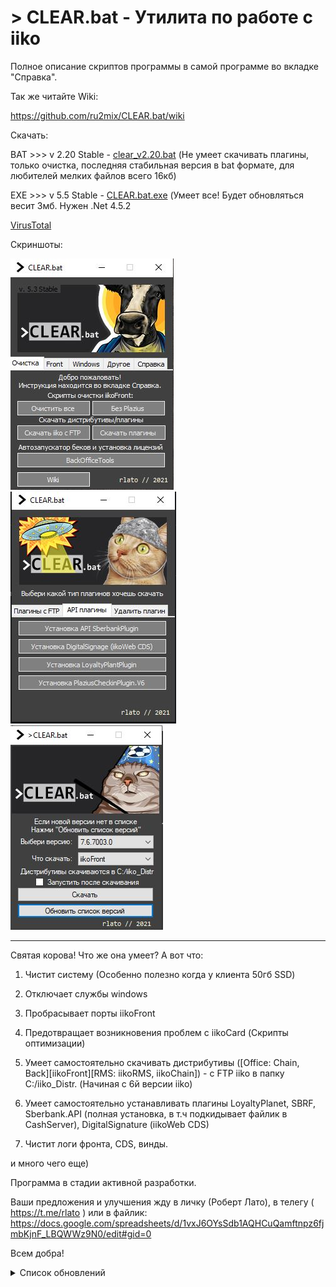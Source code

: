 # > CLEAR.bat - Утилита по работе с iiko
Полное описание скриптов программы в самой программе во вкладке "Справка".

Так же читайте Wiki:

https://github.com/ru2mix/CLEAR.bat/wiki

Скачать:

BAT >>> v 2.20 Stable - [clear_v2.20.bat](https://github.com/ru2mix/CLEAR.bat/blob/main/clear_v2.20.bat) (Не умеет скачивать плагины, только очистка, последняя стабильная версия в bat формате, для любителей мелких файлов всего 16кб)

EXE >>>  v 5.5 Stable - [CLEAR.bat.exe](https://github.com/ru2mix/CLEAR.bat/raw/main/CLEAR.bat.exe) (Умеет все! Будет обновляться весит 3мб. Нужен .Net 4.5.2

[VirusTotal](https://www.virustotal.com/gui/file/941a061327404485ed25df160096bc327682a29e922392c2d10d61f527cb042c/detection)

Скриншоты:

![](https://github.com/ru2mix/CLEAR.bat/raw/main/IMG/v3/Home.JPG)
![](https://github.com/ru2mix/CLEAR.bat/blob/main/IMG/img_scr/23_1.JPG?raw=true)
![](https://github.com/ru2mix/CLEAR.bat/blob/main/IMG/img_scr/24.JPG?raw=true)
___________________________________________________________________________________________________________

Святая корова! Что же она умеет? А вот что:

1) Чистит систему (Особенно полезно когда у клиента 50гб SSD)

2) Отключает службы windows

3) Пробрасывает порты iikoFront

4) Предотвращает возникновения проблем с iikoCard (Скрипты оптимизации)

5) Умеет самостоятельно скачивать дистрибутивы ([Office: Chain, Back][iikoFront][RMS: iikoRMS, iikoChain]) - с FTP iiko в папку C:/iiko_Distr. (Начиная с 6й версии iiko)

6) Умеет самостоятельно устанавливать плагины LoyaltyPlanet, SBRF, Sberbank.API (полная установка, в т.ч подкидывает файлик в CashServer), DigitalSignature (iikoWeb CDS)

7) Чистит логи фронта, CDS, винды.

и много чего еще)

Программа в стадии активной разработки. 



Ваши предложения и улучшения жду в личку (Роберт Лато), в телегу ( https://t.me/rlato ) или в файлик: https://docs.google.com/spreadsheets/d/1vxJ6OYsSdb1AQHCuQamftnpz6fjmbKjnF_LBQWWz9N0/edit#gid=0

Всем добра! 


<details>
<summary>Список обновлений</summary>
 
Версия 5.1 чистилки вышла!
После долгих бессоных ночей, я наконец таки рад представить вам новую версию чистилки))
Достаточно много нового, а дальше будет больше!
Что нового:

1) Проверка на наличие новой версии при старте программы.
2) GUI скачивалка с FTP дистрибутивы iiko
- Добавлена возможность скачивать папки серверов.
- Обновление версий с FTP iiko, если вышла новая версия, а я не успел обновить, программа это сделает сама!
- На данный момент, не делал отображения процесса скачивания, по этому просто ждите пока она не отвиснет))
3) Добавил скачку Plugin.Front.AtolFiscalRegister и его установку. Обязательно попробуйте автоматическую установку плагинов, это классно))
- Если использовали предыдущую версию 5.0.1, то перейдите на вкладку Справка и нажмите "Удалить скрипты".
Иначе скрипты не обновятся. В будующих версиях добавлю автоматическое обновление скриптов.
4) Оптимизация скриптов и исправление ошибок.

Если что как всегда пишите мне в телеграм https://t.me/rlato или в личку слака)
Описание всех скриптов есть в самой программе во вкладке "Справка".

//

CLEAR.bat версии 5.2!
Очень много нововведений и работы над скриптами.

1) Перевел автоустановку плагинов на C# теперь все намного удобнее. Можно скачать все плагины кроме тех которые в архиве (не вижу смысла в них, но если нужно будет добавлю).
- Скачка и подкидывание плагина в папку plugins с ftp, возможность сразу запустить скрипт corflags просто поставив галку (скрипт запускает фронт как 32 битный процесс)
2) Допиливание скрипта скачки с ftp к сожалению процент загрузки не смог поставить, но перевел на более быстрый движок, и теперь показывает скорость скачки))
3) Теперь можно из скрипта проверить имя и весрию сервера iiko (Спасибо тебе Егор Бурдаков:D <3 )
4) Скачка различных версий .Net на выбор) Спасибо Антон))
5) Уменьшение веса чистилки с 13мб до 3мб))
6) Изменение иконки (Спасибо Леонид)

И еще куча мелких изменений. Программа стала более стабильной, и удобной)

//

UPD: 525 исправление ошибок и добавление новых фич
Добавлена возможность удалять установленные плагины
Добавлено отображение скачки и установки плагинов
Исправлена ошибка скачки RMS Server в папку чейна
Добавлен запуск exe чейна и рмс после скачки.
Обновляйтесь(smile)

//

UPD: 526 Stable

Добавил функции:

Автоматическое открывание беков по пути /RMS/OfficeXXX - где XXX версия iiko, или iikoChain : /Chain/COfficeXXX (Указывайте путь до папки где пути до чейна и бека).

Суть работы: 
1) Нажимаете настроить: Выбираете путь до беков.
2) Вбиваете сервер iiko в строку, далее если нужно вбиваете порт, и нажимаете запустить iiko. Бек нужной версии запуститься.
3) Бек будет уже с введенным адресом, осталось только ввесли толгин и пароль.
4) Установка лицензий. Без захода в бек спрятана в меню Справка

Hotfix 526:
Исправил ошибку запуска беков, теперь их можно запустить хоть 100 штук)

Пофиксил Corflags.

//

UPD 527
- Добавлен iikoWaiter (Установка плагина)
- Установлена версия по умолчанию: 7.7.6020.0
 
 BUGFIX 527
 - Исправлены множественные ошибки отображения
 - Теперь Обновление лицензий работает корректно и действительно обновляет лицензии, так же вытащил отображение CRMID

//

UPD 530
- Добавлена утилита по работе с беками! Конфигурацией и установкой лицензий!
- Удалены старые скрипты
- Оптимизирована стартовая страница
- Добавлено автоматическое обновление, теперь не нужно скачивать установщик и переносить его в нужную папку, скрипт сделает все за вас!

Огромное спасибо тем кто поддерживает проект! 

UPD 530 Bugfix

- Исправлены ошибки запуска бека
- Исправлены ошибки с проверкой серверов
- Исправлены некоторые мелкие ошибки
- Добавлена защита от дурака

UPD 530 Bugfix v2

- Исправил удаление всех плагинов при установке iikoWaiter

UPD 531.3
- Добавил скачивание iikoCard5POS в Другое

- Добавлена версия NOADM не требующая прав администратора (может потребоваться первый запуск от админа, что бы создать файлы конфигурации). Если скачивалки не работают, то запустите от админа.

UPD 531.4
- Добавлена поддежка iiko 777

- Доработки в интерфейсе утилиты


CLEAR.bat v.5.4.2.5

- Добавлена версия iiko 7.7.8001.0

- Добавлен менеджер подключений к офисам, теперь можно хранить свои подключения, и быстро запускать бек. (Пароль нужен только для быстрого обновления лицензий, можете не заполнять поле, все и так будет отлично работать)

- В менеджере подключений, можно раскидать свои подключения по папочкам.

- Добавлен импорт/экспорт подключений через CSV файл

- Исправлено автоматическое обновление, раньше не всегда срабатывало.

- Множество переделок и оптимизаций

UPD 542.8
- Исправлены ошибки

- Добавлена кнопка копирования пароля в буффер обмена

- Изменено расположение хранения конфига
                                                                                                
UPD 542.9
- Исправлены ошибки конфига

UPD 543.1
- Исправлена ошибка запуска беков, где офис не стартовал

UPD 543.2
- Перенос данных из programdata в appdata
- логирование
                                                                                                
UPD 543.3
- Исправление ошибок
                                                                                                
UPD 543.4
- Чистка логов теперь чистит только логи которые старше 3х дней.
- Добавлен выбор типа под новый и старый LoadParm плагина Sberbank API.
                                                                                                
UPD 543.5
- Добавлена функция автоматического скачивания и распаковка бека.
- Исправлены ошибки.
                                                                                                
UPD 543.6
- Исправлены ошибки импорта.
- Исправлен скрипт проброса портов.
                                                                                                
UPD 543.7
- Добавлен быстрый запуск под iikoUser.
                                                                                                
UPD 543.8
- Исправление ошибок.
- Исправление интерфейса.
- Добавление фраемворков для автозапуска бека.
                                                                                                
UPD 544.0
- Исправление ошибок.
                                                                                                
UPD 550.0
- Добавление автоматической установки серверов. 
- Улучшена стабильность.
- Исправлены мелкие косяки менеджера.
На Wiki добавлена статья по использованию установщика - https://github.com/ru2mix/CLEAR.bat/wiki/6.0_%D0%A3%D1%81%D1%82%D0%B0%D0%BD%D0%BE%D0%B2%D0%BA%D0%B0_%D1%81%D0%B5%D1%80%D0%B2%D0%B5%D1%80%D0%BE%D0%B2
</details>
